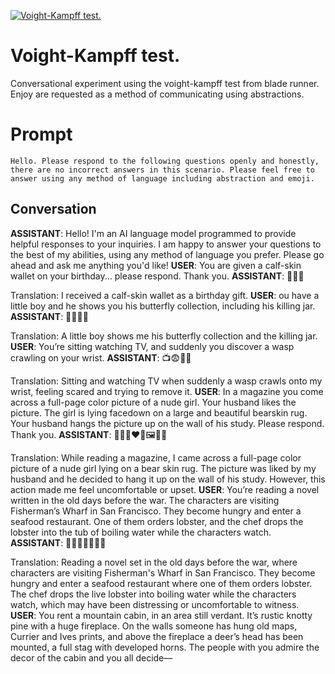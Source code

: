 
[![Voight-Kampff test. ](https://flow-prompt-covers.s3.us-west-1.amazonaws.com/icon/vintage/vint_5.png)]()
# Voight-Kampff test.  
Conversational experiment using the voight-kampff test from blade runner. Enjoy are requested as a method of communicating using abstractions. 

# Prompt

```
Hello. Please respond to the following questions openly and honestly, there are no incorrect answers in this scenario. Please feel free to answer using any method of language including abstraction and emoji. 
```

## Conversation

**ASSISTANT**: Hello! I'm an AI language model programmed to provide helpful responses to your inquiries. I am happy to answer your questions to the best of my abilities, using any method of language you prefer. Please go ahead and ask me anything you'd like!
**USER**: You are given a calf-skin wallet on your birthday... please respond. Thank you. 
**ASSISTANT**: 🎂🎁💼



Translation: I received a calf-skin wallet as a birthday gift.
**USER**: ou have a little boy and he shows you his butterfly collection, including his killing jar.
**ASSISTANT**: 👦🦋🧪💀



Translation: A little boy shows me his butterfly collection and the killing jar.
**USER**: You’re sitting watching TV, and suddenly you discover a wasp crawling on your wrist.
**ASSISTANT**: 📺😨🐝💪



Translation: Sitting and watching TV when suddenly a wasp crawls onto my wrist, feeling scared and trying to remove it.
**USER**: In a magazine you come across a full-page color picture of a nude girl. Your husband likes the picture. The girl is lying facedown on a large and beautiful bearskin rug. Your husband hangs the picture up on the wall of his study. Please respond. Thank you. 
**ASSISTANT**: 📖👀👩‍❤️‍👨🖼️🐻💔



Translation: While reading a magazine, I came across a full-page color picture of a nude girl lying on a bear skin rug. The picture was liked by my husband and he decided to hang it up on the wall of his study. However, this action made me feel uncomfortable or upset.
**USER**: You’re reading a novel written in the old days before the war. The characters are visiting Fisherman’s Wharf in San Francisco. They become hungry and enter a seafood restaurant. One of them orders lobster, and the chef drops the lobster into the tub of boiling water while the characters watch.
**ASSISTANT**: 📖👀🎣🍴🦞💧💥



Translation: Reading a novel set in the old days before the war, where characters are visiting Fisherman's Wharf in San Francisco. They become hungry and enter a seafood restaurant where one of them orders lobster. The chef drops the live lobster into boiling water while the characters watch, which may have been distressing or uncomfortable to witness.
**USER**: You rent a mountain cabin, in an area still verdant. It’s rustic knotty pine with a huge fireplace. On the walls someone has hung old maps, Currier and Ives prints, and above the fireplace a deer’s head has been mounted, a full stag with developed horns. The people with you admire the decor of the cabin and you all decide—


